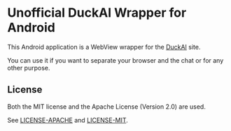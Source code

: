 # Unofficial DuckAI Wrapper for Android

This Android application is a WebView wrapper for the [DuckAI](https://duck.ai) site.

You can use it if you want to separate your browser and the chat or for any other purpose.

## License

Both the MIT license and the Apache License (Version 2.0) are used.

See [LICENSE-APACHE](LICENSE-APACHE) and [LICENSE-MIT](LICENSE-MIT).